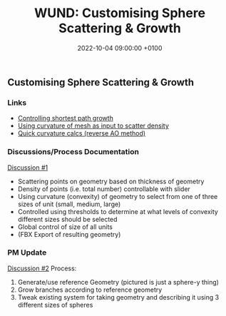 ﻿---
layout: post 
title:  "WUND: Customising Sphere Scattering & Growth"
date:   2022-10-04 09:00:00 +0100 
categories: [wund, houdini]
---

## Customising Sphere Scattering & Growth

### Links
- [Controlling shortest path growth](https://www.youtube.com/watch?v=siL-sbLTGe8&t=312s)
- [Using curvature of mesh as input to scatter density](https://www.youtube.com/watch?v=oeN5KgvWHfs)
- [Quick curvature calcs (reverse AO method)](https://www.sidefx.com/docs/houdini/nodes/sop/labs--measure_curvarture-2.0.html)

### Discussions/Process Documentation

[Discussion #1](https://marshmallowlf.slack.com/archives/C041S7UBAEL/p1664878579932259)
- Scattering points on geometry based on thickness of geometry
- Density of points (i.e. total number) controllable with slider
- Using curvature (convexity) of geometry to select from one of three sizes of unit (small, medium, large)
- Controlled using thresholds to determine at what levels of convexity different sizes should be selected
- Global control of size of all units
- (FBX Export of resulting geometry)
 
### PM Update

[Discussion #2](https://marshmallowlf.slack.com/archives/C041S7UBAEL/p1664899545383679)
Process:
1. Generate/use reference Geometry (pictured is just a sphere-y thing)
2. Grow branches according to reference geometry
3. Tweak existing system for taking geometry and describing it using 3 different sizes of spheres